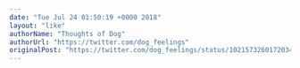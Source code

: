 ```yaml
---
date: "Tue Jul 24 01:50:19 +0000 2018"
layout: "like"
authorName: "Thoughts of Dog"
authorUrl: "https://twitter.com/dog_feelings"
originalPost: "https://twitter.com/dog_feelings/status/1021573260172034049"
---
```

